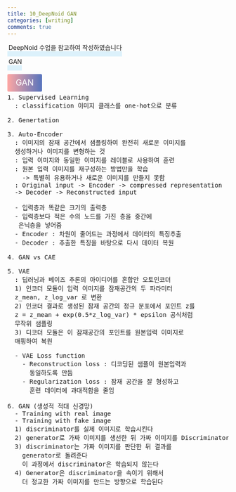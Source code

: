 ```yaml
---
title: 10_DeepNoid GAN
categories: [writing] 
comments: true
---
```

<p><span style="border-bottom: 12px solid #dcf1fb; padding: 0 0 0 0.2em;">DeepNoid 수업을 참고하여 작성하였습니다</span></p>
<p><span style="border-bottom: 12px solid #dcf1fb; padding: 0 0 0 0.2em;">GAN</span></p>

<html lang="en">
<head>
    <meta charset="UTF-8">
    <title>정의</title>
</head>
<body>

<pre>
</pre>

<p><span style="background: linear-gradient(to right, #ffa7a3, #5673bd); padding: 0.43em 1em; font-size: 19px; border-radius: 3px; color: #ffffff;">GAN</span></p>

<pre>
1. Supervised Learning
  : classification 이미지 클래스를 one-hot으로 분류

2. Genertation

3. Auto-Encoder
  : 이미지의 잠재 공간에서 샘플링하여 완전히 새로운 이미지를
  생성하거나 이미지를 변형하는 것
  : 입력 이미지와 동일한 이미지를 레이블로 사용하여 훈련
  : 원본 입력 이미지를 재구성하는 방법만을 학습
    -> 특별히 유용하거나 새로운 이미지를 만들지 못함
  : Original input -> Encoder -> compressed representation
  -> Decoder -> Reconstructed input

  - 입력층과 똑같은 크기의 출력층
  - 입력층보다 적은 수의 노드를 가진 층을 중간에
   은닉층을 넣어줌
  - Encoder : 차원이 줄어드는 과정에서 데이터의 특징추출
  - Decoder : 추출한 특징을 바탕으로 다시 데이터 복원

4. GAN vs CAE

5. VAE 
  : 딥러닝과 베이즈 추론의 아이디어를 혼합안 오토인코더
  1) 인코더 모듈이 입력 이미지를 잠재공간의 두 파라미터
  z_mean, z_log_var 로 변환
  2) 인코더 결과로 생성된 잠재 공간의 정규 분포에서 포인트 z를
  z = z_mean + exp(0.5*z_log_var) * epsilon 공식처럼
  무작위 샘플링
  3) 디코더 모듈은 이 잠재공간의 포인트를 원본입력 이미지로
  매핑하여 복원

  - VAE Loss function
    - Reconstruction loss : 디코딩된 샘플이 원본입력과
      동일하도록 만듬
    - Regularization loss : 잠재 공간을 잘 형성하고
      훈련 데이터에 과대적합을 줄임

6. GAN (생성적 적대 신경망)
  - Training with real image
  - Training with fake image
  1) discriminator를 실제 이미지로 학습시킨다
  2) generator로 가짜 이미지를 생선한 뒤 가짜 이미지를 Discriminator로 판단
  3) discriminator는 가짜 이미지를 판단한 뒤 결과를
    generator로 돌려준다
    이 과정에서 discriminator은 학습되지 않는다
  4) Generator은 discriminator을 속이기 위해서
    더 정교한 가짜 이미지를 만드는 방향으로 학습된다
</pre>
</body>
</html>
